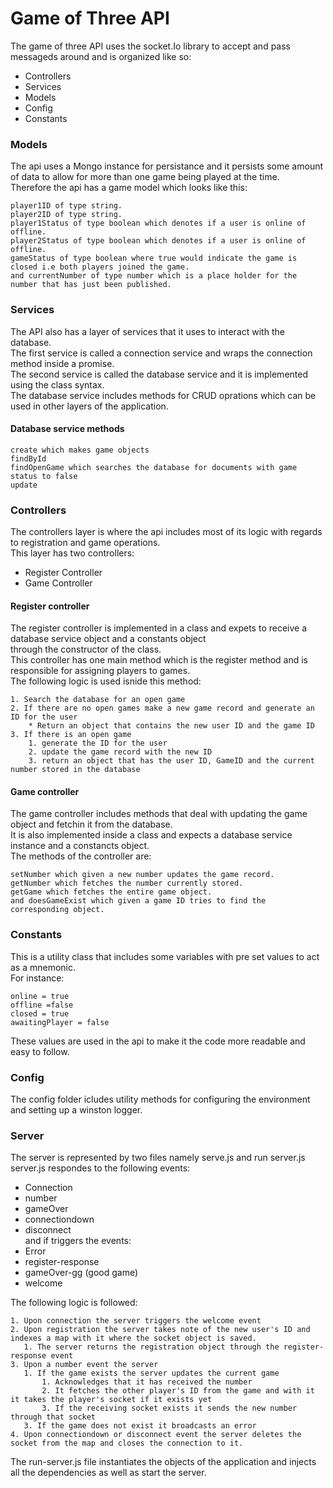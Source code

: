# Game of Three API

The game of three API uses the socket.Io library to accept and pass messageds around and is organized like so:   

* Controllers
* Services
* Models
* Config
* Constants

### Models

The api uses a Mongo instance for persistance and it persists some amount of data to allow for more than one game 
being played at the time.  
Therefore the api has a game model which looks like this:  

```
player1ID of type string.
player2ID of type string.
player1Status of type boolean which denotes if a user is online of offline.
player2Status of type boolean which denotes if a user is online of offline.
gameStatus of type boolean where true would indicate the game is closed i.e both players joined the game.
and currentNumber of type number which is a place holder for the number that has just been published.

```
### Services

The API also has a layer of services that it uses to interact with the database.\
The first service is called a connection service and wraps the connection method inside a promise.\
The second service is called the database service and it is implemented using the class syntax.\
The database service includes methods for CRUD oprations which can be used in other layers of the application.  

#### Database service methods 

```
create which makes game objects 
findById
findOpenGame which searches the database for documents with game status to false
update
```

### Controllers 

The controllers layer is where the api includes most of its logic with regards to registration and game operations.\
This layer has two controllers:
* Register Controller 
* Game Controller

#### Register controller 
The register controller is implemented in a class and expets to receive a database service object and a constants object \
through the constructor of the class.  
This controller has one main method which is the register method and is responsible for assigning players to games.  
The following logic is used isnide this method:  
```
1. Search the database for an open game 
2. If there are no open games make a new game record and generate an ID for the user  
    * Return an object that contains the new user ID and the game ID  
3. If there is an open game  
    1. generate the ID for the user  
    2. update the game record with the new ID  
    3. return an object that has the user ID, GameID and the current number stored in the database
```

#### Game controller 
The game controller includes methods that deal with updating the game object and fetchin it from the database.  
It is also implemented inside a class and expects a database service instance and a constancts object.  
The methods of the controller are:  
```
setNumber which given a new number updates the game record.  
getNumber which fetches the number currently stored.  
getGame which fetches the entire game object.  
and doesGameExist which given a game ID tries to find the corresponding object.
```

### Constants 
This is a utility class that includes some variables with pre set values to act as a mnemonic.  
For instance:  
```
online = true
offline =false 
closed = true
awaitingPlayer = false 
```
These values are used in the api to make it the code more readable and easy to follow.

### Config
The config folder icludes utility methods for configuring the environment and setting up a winston logger.  

### Server 
The server is represented by two files namely serve.js and run server.js 
server.js respondes to the following events:  
* Connection
* number
* gameOver
* connectiondown
* disconnect  
and if triggers the events:  
* Error
* register-response
* gameOver-gg (good game) 
* welcome

The following logic is followed:  
```
1. Upon connection the server triggers the welcome event
2. Upon registration the server takes note of the new user's ID and indexes a map with it where the socket object is saved.
   1. The server returns the registration object through the register-response event
3. Upon a number event the server 
   1. If the game exists the server updates the current game 
       1. Acknowledges that it has received the number
       2. It fetches the other player's ID from the game and with it it takes the player's socket if it exists yet
       3. If the receiving socket exists it sends the new number through that socket
   3. If the game does not exist it broadcasts an error
4. Upon connectiondown or disconnect event the server deletes the socket from the map and closes the connection to it.
```

The run-server.js file instantiates the objects of the application and injects all the dependencies as well as start the server.








